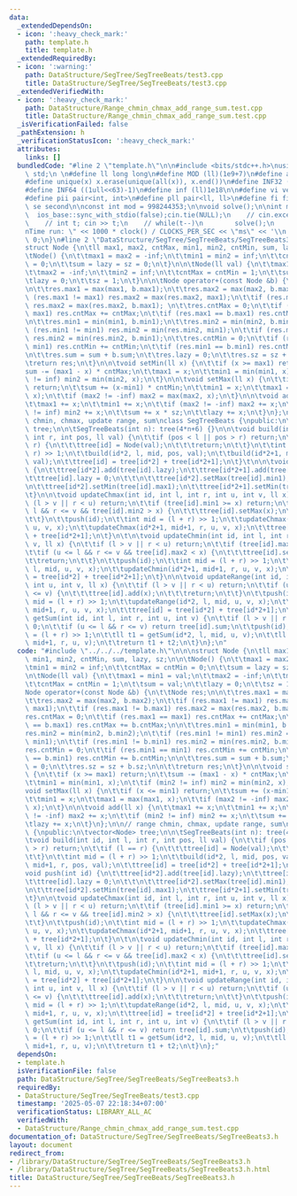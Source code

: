 ```yaml
---
data:
  _extendedDependsOn:
  - icon: ':heavy_check_mark:'
    path: template.h
    title: template.h
  _extendedRequiredBy:
  - icon: ':warning:'
    path: DataStructure/SegTree/SegTreeBeats/test3.cpp
    title: DataStructure/SegTree/SegTreeBeats/test3.cpp
  _extendedVerifiedWith:
  - icon: ':heavy_check_mark:'
    path: DataStructure/Range_chmin_chmax_add_range_sum.test.cpp
    title: DataStructure/Range_chmin_chmax_add_range_sum.test.cpp
  _isVerificationFailed: false
  _pathExtension: h
  _verificationStatusIcon: ':heavy_check_mark:'
  attributes:
    links: []
  bundledCode: "#line 2 \"template.h\"\n\n#include <bits/stdc++.h>\nusing namespace\
    \ std;\n \n#define ll long long\n#define MOD (ll)(1e9+7)\n#define all(x) (x).begin(),(x).end()\n\
    #define unique(x) x.erase(unique(all(x)), x.end())\n#define INF32 ((1ull<<31)-1)\n\
    #define INF64 ((1ull<<63)-1)\n#define inf (ll)1e18\n\n#define vi vector<int>\n\
    #define pii pair<int, int>\n#define pll pair<ll, ll>\n#define fi first\n#define\
    \ se second\n\nconst int mod = 998244353;\n\nvoid solve();\n\nint main(){\n  \
    \  ios_base::sync_with_stdio(false);cin.tie(NULL);\n    // cin.exceptions(cin.failbit);\n\
    \    // int t; cin >> t;\n    // while(t--)\n        solve();\n    cerr << \"\\\
    nTime run: \" << 1000 * clock() / CLOCKS_PER_SEC << \"ms\" << '\\n';\n    return\
    \ 0;\n}\n#line 2 \"DataStructure/SegTree/SegTreeBeats/SegTreeBeats3.h\"\n\n\n\
    struct Node {\n\tll max1, max2, cntMax, min1, min2, cntMin, sum, lazy, sz;\n\n\
    \tNode() {\n\t\tmax1 = max2 = -inf;\n\t\tmin1 = min2 = inf;\n\t\tcntMax = cntMin\
    \ = 0;\n\t\tsum = lazy = sz = 0;\n\t}\n\n\tNode(ll val) {\n\t\tmax1 = min1 = val;\n\
    \t\tmax2 = -inf;\n\t\tmin2 = inf;\n\t\tcntMax = cntMin = 1;\n\t\tsum = val;\n\t\
    \tlazy = 0;\n\t\tsz = 1;\n\t}\n\n\tNode operator+(const Node &b) {\n\t\tNode res;\n\
    \n\t\tres.max1 = max(max1, b.max1);\n\t\tres.max2 = max(max2, b.max2);\n\t\tif\
    \ (res.max1 != max1) res.max2 = max(res.max2, max1);\n\t\tif (res.max1 != b.max1)\
    \ res.max2 = max(res.max2, b.max1); \n\t\tres.cntMax = 0;\n\t\tif (res.max1 ==\
    \ max1) res.cntMax += cntMax;\n\t\tif (res.max1 == b.max1) res.cntMax += b.cntMax;\n\
    \n\t\tres.min1 = min(min1, b.min1);\n\t\tres.min2 = min(min2, b.min2);\n\t\tif\
    \ (res.min1 != min1) res.min2 = min(res.min2, min1);\n\t\tif (res.min1 != b.min1)\
    \ res.min2 = min(res.min2, b.min1);\n\t\tres.cntMin = 0;\n\t\tif (res.min1 ==\
    \ min1) res.cntMin += cntMin;\n\t\tif (res.min1 == b.min1) res.cntMin += b.cntMin;\n\
    \n\t\tres.sum = sum + b.sum;\n\t\tres.lazy = 0;\n\t\tres.sz = sz + b.sz;\n\n\t\
    \treturn res;\n\t}\n\n\tvoid setMin(ll x) {\n\t\tif (x >= max1) return;\n\t\t\
    sum -= (max1 - x) * cntMax;\n\t\tmax1 = x;\n\t\tmin1 = min(min1, x);\n\t\tif (min2\
    \ != inf) min2 = min(min2, x);\n\t}\n\n\tvoid setMax(ll x) {\n\t\tif (x <= min1)\
    \ return;\n\t\tsum += (x-min1) * cntMin;\n\t\tmin1 = x;\n\t\tmax1 = max(max1,\
    \ x);\n\t\tif (max2 != -inf) max2 = max(max2, x);\n\t}\n\n\tvoid add(ll x) {\n\
    \t\tmax1 += x;\n\t\tmin1 += x;\n\t\tif (max2 != -inf) max2 += x;\n\t\tif (min2\
    \ != inf) min2 += x;\n\t\tsum += x * sz;\n\t\tlazy += x;\n\t}\n};\n\n// range\
    \ chmin, chmax, update range, sum\nclass SegTreeBeats {\npublic:\n\tvector<Node>\
    \ tree;\n\n\tSegTreeBeats(int n): tree(4*n+6) {}\n\n\tvoid build(int id, int l,\
    \ int r, int pos, ll val) {\n\t\tif (pos < l || pos > r) return;\n\t\tif (l ==\
    \ r) {\n\t\t\ttree[id] = Node(val);\n\t\t\treturn;\n\t\t}\n\t\tint mid = (l +\
    \ r) >> 1;\n\t\tbuild(id*2, l, mid, pos, val);\n\t\tbuild(id*2+1, mid+1, r, pos,\
    \ val);\n\t\ttree[id] = tree[id*2] + tree[id*2+1];\n\t}\t\n\n\tvoid push(int id)\
    \ {\n\t\ttree[id*2].add(tree[id].lazy);\n\t\ttree[id*2+1].add(tree[id].lazy);\n\
    \t\ttree[id].lazy = 0;\n\t\t\n\t\ttree[id*2].setMax(tree[id].min1);\n\t\ttree[id*2+1].setMax(tree[id].min1);\n\
    \n\t\ttree[id*2].setMin(tree[id].max1);\n\t\ttree[id*2+1].setMin(tree[id].max1);\n\
    \t}\n\n\tvoid updateChmax(int id, int l, int r, int u, int v, ll x) {\n\t\tif\
    \ (l > v || r < u) return;\n\t\tif (tree[id].min1 >= x) return;\n\t\tif (u <=\
    \ l && r <= v && tree[id].min2 > x) {\n\t\t\ttree[id].setMax(x);\n\t\t\treturn;\n\
    \t\t}\n\t\tpush(id);\n\t\tint mid = (l + r) >> 1;\n\t\tupdateChmax(id*2, l, mid,\
    \ u, v, x);\n\t\tupdateChmax(id*2+1, mid+1, r, u, v, x);\n\t\ttree[id] = tree[id*2]\
    \ + tree[id*2+1];\n\t}\n\t\n\tvoid updateChmin(int id, int l, int r, int u, int\
    \ v, ll x) {\n\t\tif (l > v || r < u) return;\n\t\tif (tree[id].max1 <= x) return;\n\
    \t\tif (u <= l && r <= v && tree[id].max2 < x) {\n\t\t\ttree[id].setMin(x);\n\t\
    \t\treturn;\n\t\t}\n\t\tpush(id);\n\t\tint mid = (l + r) >> 1;\n\t\tupdateChmin(id*2,\
    \ l, mid, u, v, x);\n\t\tupdateChmin(id*2+1, mid+1, r, u, v, x);\n\t\ttree[id]\
    \ = tree[id*2] + tree[id*2+1];\n\t}\n\n\tvoid updateRange(int id, int l, int r,\
    \ int u, int v, ll x) {\n\t\tif (l > v || r < u) return;\n\t\tif (u <= l && r\
    \ <= v) {\n\t\t\ttree[id].add(x);\n\t\t\treturn;\n\t\t}\n\t\tpush(id);\n\t\tint\
    \ mid = (l + r) >> 1;\n\t\tupdateRange(id*2, l, mid, u, v, x);\n\t\tupdateRange(id*2+1,\
    \ mid+1, r, u, v, x);\n\t\ttree[id] = tree[id*2] + tree[id*2+1];\n\t}\n\n\tll\
    \ getSum(int id, int l, int r, int u, int v) {\n\t\tif (l > v || r < u) return\
    \ 0;\n\t\tif (u <= l && r <= v) return tree[id].sum;\n\t\tpush(id);\n\t\tint mid\
    \ = (l + r) >> 1;\n\t\tll t1 = getSum(id*2, l, mid, u, v);\n\t\tll t2 = getSum(id*2+1,\
    \ mid+1, r, u, v);\n\t\treturn t1 + t2;\n\t}\n};\n"
  code: "#include \"../../../template.h\"\n\n\nstruct Node {\n\tll max1, max2, cntMax,\
    \ min1, min2, cntMin, sum, lazy, sz;\n\n\tNode() {\n\t\tmax1 = max2 = -inf;\n\t\
    \tmin1 = min2 = inf;\n\t\tcntMax = cntMin = 0;\n\t\tsum = lazy = sz = 0;\n\t}\n\
    \n\tNode(ll val) {\n\t\tmax1 = min1 = val;\n\t\tmax2 = -inf;\n\t\tmin2 = inf;\n\
    \t\tcntMax = cntMin = 1;\n\t\tsum = val;\n\t\tlazy = 0;\n\t\tsz = 1;\n\t}\n\n\t\
    Node operator+(const Node &b) {\n\t\tNode res;\n\n\t\tres.max1 = max(max1, b.max1);\n\
    \t\tres.max2 = max(max2, b.max2);\n\t\tif (res.max1 != max1) res.max2 = max(res.max2,\
    \ max1);\n\t\tif (res.max1 != b.max1) res.max2 = max(res.max2, b.max1); \n\t\t\
    res.cntMax = 0;\n\t\tif (res.max1 == max1) res.cntMax += cntMax;\n\t\tif (res.max1\
    \ == b.max1) res.cntMax += b.cntMax;\n\n\t\tres.min1 = min(min1, b.min1);\n\t\t\
    res.min2 = min(min2, b.min2);\n\t\tif (res.min1 != min1) res.min2 = min(res.min2,\
    \ min1);\n\t\tif (res.min1 != b.min1) res.min2 = min(res.min2, b.min1);\n\t\t\
    res.cntMin = 0;\n\t\tif (res.min1 == min1) res.cntMin += cntMin;\n\t\tif (res.min1\
    \ == b.min1) res.cntMin += b.cntMin;\n\n\t\tres.sum = sum + b.sum;\n\t\tres.lazy\
    \ = 0;\n\t\tres.sz = sz + b.sz;\n\n\t\treturn res;\n\t}\n\n\tvoid setMin(ll x)\
    \ {\n\t\tif (x >= max1) return;\n\t\tsum -= (max1 - x) * cntMax;\n\t\tmax1 = x;\n\
    \t\tmin1 = min(min1, x);\n\t\tif (min2 != inf) min2 = min(min2, x);\n\t}\n\n\t\
    void setMax(ll x) {\n\t\tif (x <= min1) return;\n\t\tsum += (x-min1) * cntMin;\n\
    \t\tmin1 = x;\n\t\tmax1 = max(max1, x);\n\t\tif (max2 != -inf) max2 = max(max2,\
    \ x);\n\t}\n\n\tvoid add(ll x) {\n\t\tmax1 += x;\n\t\tmin1 += x;\n\t\tif (max2\
    \ != -inf) max2 += x;\n\t\tif (min2 != inf) min2 += x;\n\t\tsum += x * sz;\n\t\
    \tlazy += x;\n\t}\n};\n\n// range chmin, chmax, update range, sum\nclass SegTreeBeats\
    \ {\npublic:\n\tvector<Node> tree;\n\n\tSegTreeBeats(int n): tree(4*n+6) {}\n\n\
    \tvoid build(int id, int l, int r, int pos, ll val) {\n\t\tif (pos < l || pos\
    \ > r) return;\n\t\tif (l == r) {\n\t\t\ttree[id] = Node(val);\n\t\t\treturn;\n\
    \t\t}\n\t\tint mid = (l + r) >> 1;\n\t\tbuild(id*2, l, mid, pos, val);\n\t\tbuild(id*2+1,\
    \ mid+1, r, pos, val);\n\t\ttree[id] = tree[id*2] + tree[id*2+1];\n\t}\t\n\n\t\
    void push(int id) {\n\t\ttree[id*2].add(tree[id].lazy);\n\t\ttree[id*2+1].add(tree[id].lazy);\n\
    \t\ttree[id].lazy = 0;\n\t\t\n\t\ttree[id*2].setMax(tree[id].min1);\n\t\ttree[id*2+1].setMax(tree[id].min1);\n\
    \n\t\ttree[id*2].setMin(tree[id].max1);\n\t\ttree[id*2+1].setMin(tree[id].max1);\n\
    \t}\n\n\tvoid updateChmax(int id, int l, int r, int u, int v, ll x) {\n\t\tif\
    \ (l > v || r < u) return;\n\t\tif (tree[id].min1 >= x) return;\n\t\tif (u <=\
    \ l && r <= v && tree[id].min2 > x) {\n\t\t\ttree[id].setMax(x);\n\t\t\treturn;\n\
    \t\t}\n\t\tpush(id);\n\t\tint mid = (l + r) >> 1;\n\t\tupdateChmax(id*2, l, mid,\
    \ u, v, x);\n\t\tupdateChmax(id*2+1, mid+1, r, u, v, x);\n\t\ttree[id] = tree[id*2]\
    \ + tree[id*2+1];\n\t}\n\t\n\tvoid updateChmin(int id, int l, int r, int u, int\
    \ v, ll x) {\n\t\tif (l > v || r < u) return;\n\t\tif (tree[id].max1 <= x) return;\n\
    \t\tif (u <= l && r <= v && tree[id].max2 < x) {\n\t\t\ttree[id].setMin(x);\n\t\
    \t\treturn;\n\t\t}\n\t\tpush(id);\n\t\tint mid = (l + r) >> 1;\n\t\tupdateChmin(id*2,\
    \ l, mid, u, v, x);\n\t\tupdateChmin(id*2+1, mid+1, r, u, v, x);\n\t\ttree[id]\
    \ = tree[id*2] + tree[id*2+1];\n\t}\n\n\tvoid updateRange(int id, int l, int r,\
    \ int u, int v, ll x) {\n\t\tif (l > v || r < u) return;\n\t\tif (u <= l && r\
    \ <= v) {\n\t\t\ttree[id].add(x);\n\t\t\treturn;\n\t\t}\n\t\tpush(id);\n\t\tint\
    \ mid = (l + r) >> 1;\n\t\tupdateRange(id*2, l, mid, u, v, x);\n\t\tupdateRange(id*2+1,\
    \ mid+1, r, u, v, x);\n\t\ttree[id] = tree[id*2] + tree[id*2+1];\n\t}\n\n\tll\
    \ getSum(int id, int l, int r, int u, int v) {\n\t\tif (l > v || r < u) return\
    \ 0;\n\t\tif (u <= l && r <= v) return tree[id].sum;\n\t\tpush(id);\n\t\tint mid\
    \ = (l + r) >> 1;\n\t\tll t1 = getSum(id*2, l, mid, u, v);\n\t\tll t2 = getSum(id*2+1,\
    \ mid+1, r, u, v);\n\t\treturn t1 + t2;\n\t}\n};"
  dependsOn:
  - template.h
  isVerificationFile: false
  path: DataStructure/SegTree/SegTreeBeats/SegTreeBeats3.h
  requiredBy:
  - DataStructure/SegTree/SegTreeBeats/test3.cpp
  timestamp: '2025-05-07 22:18:34+07:00'
  verificationStatus: LIBRARY_ALL_AC
  verifiedWith:
  - DataStructure/Range_chmin_chmax_add_range_sum.test.cpp
documentation_of: DataStructure/SegTree/SegTreeBeats/SegTreeBeats3.h
layout: document
redirect_from:
- /library/DataStructure/SegTree/SegTreeBeats/SegTreeBeats3.h
- /library/DataStructure/SegTree/SegTreeBeats/SegTreeBeats3.h.html
title: DataStructure/SegTree/SegTreeBeats/SegTreeBeats3.h
---
```

